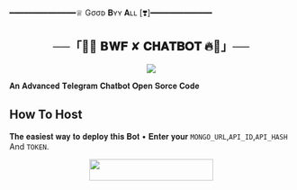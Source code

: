 ━━━━━━━━━━━━━━♕︎ Gσσᴅ 𝐁ʏʏ 𝐀ʟʟ [❣️]━━━━━━━━━━━━━

<h2 align="center">
    ──「🥀🔥 𝗕𝐖𝐅 ✘ 𝐂𝐇𝐀𝐓𝐁𝐎𝐓 🔥🥀」──
</h2>

<p align="center">
  <img src="https://te.legra.ph/file/5827085a806d894902d61.jpg">
</p>

𝐀𝐧 𝐀𝐝𝐯𝐚𝐧𝐜𝐞𝐝 𝐓𝐞𝐥𝐞𝐠𝐫𝐚𝐦 𝐂𝐡𝐚𝐭𝐛𝐨𝐭 𝐎𝐩𝐞𝐧 𝐒𝐨𝐫𝐜𝐞 𝐂𝐨𝐝𝐞

## How To Host
𝐓𝐡𝐞 𝐞𝐚𝐬𝐢𝐞𝐬𝐭 𝐰𝐚𝐲 𝐭𝐨 𝐝𝐞𝐩𝐥𝐨𝐲 𝐭𝐡𝐢𝐬 𝐁𝐨𝐭
• 𝐄𝐧𝐭𝐞𝐫 𝐲𝐨𝐮𝐫 ```MONGO_URL```,```API_ID```,```API_HASH``` And ```TOKEN```.
<p align="center"><a href="https://heroku.com/deploy?template=https://github.com/BWFXMUSIC/BWFGUROPCHATBOT"> <img src="https://img.shields.io/badge/Deploy%20To%20Heroku-black?style=for-the-badge&logo=heroku" width="220" height="38.45"/></a></p>
 
